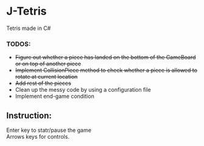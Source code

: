 # J-Tetris
Tetris made in C#

### TODOS:
* ~~Figure out whether a piece has landed on the bottom of the GameBoard or on top of another piece~~
* ~~Implement CollisionPiece method to check whether a piece is allowed to rotate at current location~~
* ~~Add rest of the pieces~~
* Clean up the messy code by using a configuration file
* Implement end-game condition


## Instruction:

Enter key to statr/pause the game  
Arrows keys for controls.
